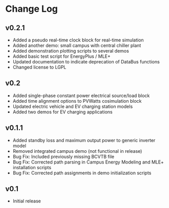 # Change Log

## v0.2.1
* Added a pseudo real-time clock block for real-time simulation
* Added another demo: small campus with central chiller plant
* Added demonstration plotting scripts to several demos
* Added basic test script for EnergyPlus / MLE+
* Updated documentation to indicate deprecation of DataBus functions
* Changed license to LGPL

## v0.2
* Added single-phase constant power electrical source/load block
* Added time alignment options to PVWatts cosimulation block
* Updated electric vehicle and EV charging station models
* Added two demos for EV charging applications

## v0.1.1
* Added standby loss and maximum output power to generic inverter model
* Removed integrated campus demo (not functional in release)
* Bug Fix: Included previously missing BCVTB file
* Bug Fix: Corrected path parsing in Campus Energy Modeling and MLE+ installation scripts
* Bug Fix: Corrected path assignments in demo initialization scripts

## v0.1
* Initial release
